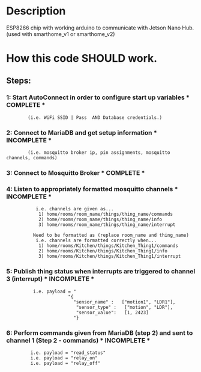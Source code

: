 # Description
ESP8266 chip with working arduino to communicate with Jetson Nano Hub. (used with smarthome_v1 or smarthome_v2)

# How this code SHOULD work.

## Steps:

### 1: Start AutoConnect in order to configure start up variables                              * COMPLETE *
            (i.e. WiFi SSID | Pass  AND Database credentials.) 

### 2: Connect to MariaDB and get setup information                                            * INCOMPLETE *
            (i.e. mosquitto broker ip, pin assignments, mosquitto channels, commands) 

### 3: Connect to Mosquitto Broker                                                             * COMPLETE *                                                                                    

### 4: Listen to appropriately formatted mosquitto channels                                    * INCOMPLETE *                                                                                    
          
               i.e. channels are given as...
                1) home/rooms/room_name/things/thing_name/commands
                2) home/rooms/room_name/things/thing_name/info
                3) home/rooms/room_name/things/thing_name/interrupt

              Need to be formatted as (replace room_name and thing_name)
               i.e. channels are formatted correctly when...
                1) home/rooms/Kitchen/things/Kitchen_Thing1/commands
                2) home/rooms/Kitchen/things/Kitchen_Thing1/info
                3) home/rooms/Kitchen/things/Kitchen_Thing1/interrupt
          
### 5: Publish thing status when interrupts are triggered to channel 3 (interrupt)            * INCOMPLETE *
              i.e. payload = "
                           "{
                             "sensor_name" :   ["motion1", "LDR1"],
                              "sensor_type" :   ["motion", "LDR"],
                              "sensor_value":   [1, 2423]
                             "}


### 6: Perform commands given from MariaDB (step 2) and sent to channel 1 (Step 2 - commands)  * INCOMPLETE * 
                                                                                    
             i.e. payload = "read_status"
             i.e. payload = "relay_on"
             i.e. payload = "relay_off"
